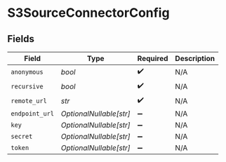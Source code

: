 # S3SourceConnectorConfig


## Fields

| Field                   | Type                    | Required                | Description             |
| ----------------------- | ----------------------- | ----------------------- | ----------------------- |
| `anonymous`             | *bool*                  | :heavy_check_mark:      | N/A                     |
| `recursive`             | *bool*                  | :heavy_check_mark:      | N/A                     |
| `remote_url`            | *str*                   | :heavy_check_mark:      | N/A                     |
| `endpoint_url`          | *OptionalNullable[str]* | :heavy_minus_sign:      | N/A                     |
| `key`                   | *OptionalNullable[str]* | :heavy_minus_sign:      | N/A                     |
| `secret`                | *OptionalNullable[str]* | :heavy_minus_sign:      | N/A                     |
| `token`                 | *OptionalNullable[str]* | :heavy_minus_sign:      | N/A                     |